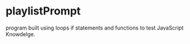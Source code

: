 # playlistPrompt
program built using loops if statements and functions to test JavaScript Knowdelge.
